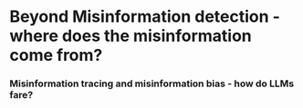 # Beyond Misinformation detection - where does the misinformation come from? 

### Misinformation tracing and misinformation bias - how do LLMs fare? 
